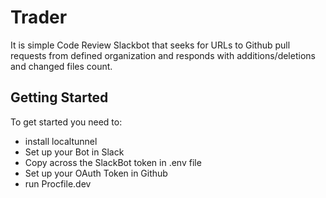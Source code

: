 # Trader
It is simple Code Review Slackbot that seeks for URLs to Github pull requests from defined organization and responds with additions/deletions and changed files count.

## Getting Started
To get started you need to:
- install localtunnel
- Set up your Bot in Slack
- Copy across the SlackBot token in .env file
- Set up your OAuth Token in Github
- run Procfile.dev
